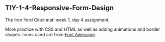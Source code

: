 ## TIY-1-4-Responsive-Form-Design

The Iron Yard Cincinnati week 1, day 4 assignment.

More practice with CSS and HTML as well as adding animations and border shapes.  Icons used are from [Font Awesome](www.fontawesome.io).  